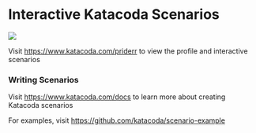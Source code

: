 # Interactive Katacoda Scenarios

[![](http://shields.katacoda.com/katacoda/priderr/count.svg)](https://www.katacoda.com/priderr "Get your profile on Katacoda.com")

Visit https://www.katacoda.com/priderr to view the profile and interactive scenarios

### Writing Scenarios
Visit https://www.katacoda.com/docs to learn more about creating Katacoda scenarios

For examples, visit https://github.com/katacoda/scenario-example
